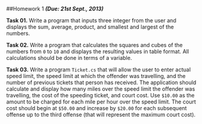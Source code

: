 ##Homework 1
***(Due: 21st Sept., 2013)***


**Task 01.** Write a program that inputs three integer from the user and displays the sum, average, product, and smallest and largest of the numbers.

**Task 02.** Write a program that calculates the squares and cubes of the numbers from `0` to `10` and displays the resulting values in table format. All calculations should be done in terms of a variable.

**Task 03.** Write a program `Ticket.cs` that will allow the user to enter actual speed limit, the speed limit at which the offender was travelling, and the number of previous tickets that person has received. The application should calculate and display how many miles over the speed limit the offender was travelling, the cost of the speeding ticket, and court cost. Use `$10.00` as the amount to be charged for each mile per hour over the speed limit. The court cost should begin at `$50.00` and increase by `$20.00` for each subsequent offense up to the third offense (that will represent the maximum court cost).
